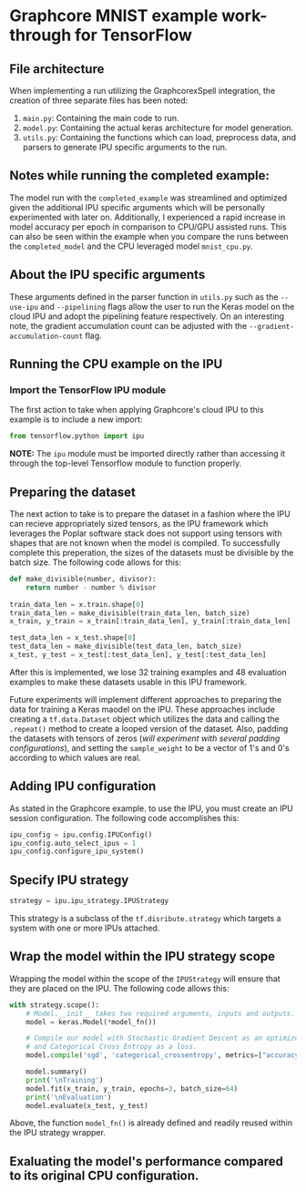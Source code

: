 # Graphcore MNIST example work-through for TensorFlow

## File architecture

When implementing a run utilizing the GraphcorexSpell integration, the creation of three separate files has been noted:
1. `main.py`: Containing the main code to run.
2. `model.py`: Containing the actual keras architecture for model generation.
3. `utils.py`: Containing the functions which can load, preprocess data, and parsers to generate IPU specific arguments to the run.

## Notes while running the completed example:

The model run with the `completed_example` was streamlined and optimized given the additional IPU specific arguments which will be personally experimented with later on.
Additionally, I experienced a rapid increase in model accuracy per epoch in comparison to CPU/GPU assisted runs. This can also be seen within the example when you compare the runs between the `completed_model` and the CPU leveraged model `mnist_cpu.py`.

## About the IPU specific arguments

These arguments defined in the parser function in `utils.py` such as the `--use-ipu` and `--pipelining` flags allow the user to run the Keras model on the cloud IPU and adopt the pipelining feature respectively. On an interesting note, the gradient accumulation count can be adjusted with the `--gradient-accumulation-count` flag.

## Running the CPU example on the IPU

### Import the TensorFlow IPU module
The first action to take when applying Graphcore's cloud IPU to this example is to include a new import:
```python
from tensorflow.python import ipu
```
**NOTE:** The `ipu` module must be imported directly rather than accessing it through the top-level Tensorflow module to function properly.

## Preparing the dataset
The next action to take is to prepare the dataset in a fashion where the IPU can recieve appropriately sized tensors, as the IPU framework which leverages the Poplar software stack does not support using tensors with shapes that are not known when the model is compiled. To successfully complete this preperation, the sizes of the datasets must be divisible by the batch size. The following code allows for this:
```python
def make_divisible(number, divisor):
    return number - number % divisor
    
train_data_len = x.train.shape[0]
train_data_len = make_divisible(train_data_len, batch_size)
x_train, y_train = x_train[:train_data_len], y_train[:train_data_len]

test_data_len = x_test.shape[0]
test_data_len = make_divisible(test_data_len, batch_size)
x_test, y_test = x_test[:test_data_len], y_test[:test_data_len]
```
After this is implemented, we lose 32 training examples and 48 evaluation examples to make these datasets usable in this IPU framework.

Future experiments will implement different approaches to preparing the data for training a Keras maodel on the IPU. These approaches include creating a `tf.data.Dataset` object which utilizes the data and calling the `.repeat()` method to create a looped version of the dataset. Also, padding the datasets with tensors of zeros (_will experiment with several padding configurations_), and setting the `sample_weight` to be a vector of 1's and 0's according to which values are real.

## Adding IPU configuration

As stated in the Graphcore example. to use the IPU, you must create an IPU session configuration. The following code accomplishes this:
```python
ipu_config = ipu.config.IPUConfig()
ipu_config.auto_select_ipus = 1
ipu_config.configure_ipu_system()
```
## Specify IPU strategy
```python
strategy = ipu.ipu_strategy.IPUStrategy
```
This strategy is a subclass of the `tf.disribute.strategy` which targets a system with one or more IPUs attached.

## Wrap the model within the IPU strategy scope

Wrapping the model within the scope of the `IPUStrategy` will ensure that they are placed on the IPU. The following code allows this:
```python
with strategy.scope():
    # Model.__init__ takes two required arguments, inputs and outputs.
    model = keras.Model(*model_fn())

    # Compile our model with Stochastic Gradient Descent as an optimizer
    # and Categorical Cross Entropy as a loss.
    model.compile('sgd', 'categorical_crossentropy', metrics=["accuracy"])

    model.summary()
    print('\nTraining')
    model.fit(x_train, y_train, epochs=3, batch_size=64)
    print('\nEvaluation')
    model.evaluate(x_test, y_test)
```
Above, the function `model_fn()` is already defined and readily reused within the IPU strategy wrapper.

## Exaluating the model's performance compared to its original CPU configuration.
